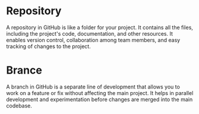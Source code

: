 # Repository
A repository in GitHub is like a folder for your project. It contains all the files, including the project's code, documentation, and other resources. It enables version control, collaboration among team members, and easy tracking of changes to the project.

# Brance

A branch in GitHub is a separate line of development that allows you to work on a feature or fix without affecting the main project. It helps in parallel development and experimentation before changes are merged into the main codebase.

